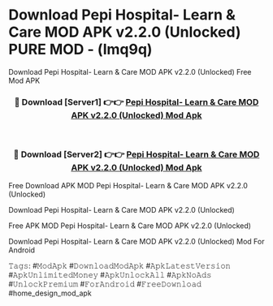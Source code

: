 # Download Pepi Hospital- Learn & Care MOD APK v2.2.0 (Unlocked) PURE MOD - (lmq9q)
Download Pepi Hospital- Learn & Care MOD APK v2.2.0 (Unlocked) Free Mod APK

<div align="center">
<h3>🔴 Download [Server1] 👉👉 <a href="https://apk-comot.site?title=Pepi_Hospital-_Learn_&_Care_MOD_APK_v2.2.0_(Unlocked)">Pepi Hospital- Learn & Care MOD APK v2.2.0 (Unlocked) Mod Apk</a></h3><br>

<h3>🔴 Download [Server2] 👉👉 <a href="https://apk-comot.site?title=Pepi_Hospital-_Learn_&_Care_MOD_APK_v2.2.0_(Unlocked)">Pepi Hospital- Learn & Care MOD APK v2.2.0 (Unlocked) Mod Apk</a></h3>
</div>


Free Download APK MOD Pepi Hospital- Learn & Care MOD APK v2.2.0 (Unlocked)

Download Pepi Hospital- Learn & Care MOD APK v2.2.0 (Unlocked) 

Free APK MOD Pepi Hospital- Learn & Care MOD APK v2.2.0 (Unlocked) 

Download Pepi Hospital- Learn & Care MOD APK v2.2.0 (Unlocked) Mod For Android

𝚃𝚊𝚐𝚜: #𝙼𝚘𝚍𝙰𝚙𝚔 #𝙳𝚘𝚠𝚗𝚕𝚘𝚊𝚍𝙼𝚘𝚍𝙰𝚙𝚔 #𝙰𝚙𝚔𝙻𝚊𝚝𝚎𝚜𝚝𝚅𝚎𝚛𝚜𝚒𝚘𝚗 #𝙰𝚙𝚔𝚄𝚗𝚕𝚒𝚖𝚒𝚝𝚎𝚍𝙼𝚘𝚗𝚎𝚢 #𝙰𝚙𝚔𝚄𝚗𝚕𝚘𝚌𝚔𝙰𝚕𝚕 #𝙰𝚙𝚔𝙽𝚘𝙰𝚍𝚜 #𝚄𝚗𝚕𝚘𝚌𝚔𝙿𝚛𝚎𝚖𝚒𝚞𝚖 #𝙵𝚘𝚛𝙰𝚗𝚍𝚛𝚘𝚒𝚍 #𝙵𝚛𝚎𝚎𝙳𝚘𝚠𝚗𝚕𝚘𝚊𝚍 #home_design_mod_apk